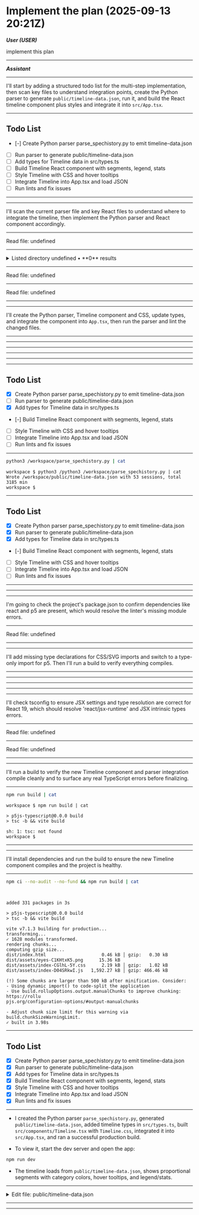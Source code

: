 <!-- Generated by SpecStory -->

# Implement the plan (2025-09-13 20:21Z)

_**User (USER)**_

implement this plan 

---

_**Assistant**_



---

I'll start by adding a structured todo list for the multi-step implementation, then scan key files to understand integration points, create the Python parser to generate `public/timeline-data.json`, run it, and build the React timeline component plus styles and integrate it into `src/App.tsx`.

---

## Todo List

- [-] Create Python parser parse_spechistory.py to emit timeline-data.json
- [ ] Run parser to generate public/timeline-data.json
- [ ] Add types for Timeline data in src/types.ts
- [ ] Build Timeline React component with segments, legend, stats
- [ ] Style Timeline with CSS and hover tooltips
- [ ] Integrate Timeline into App.tsx and load JSON
- [ ] Run lints and fix issues

---



---

I'll scan the current parser file and key React files to understand where to integrate the timeline, then implement the Python parser and React component accordingly.

---

Read file: undefined

---

<details>
            <summary>Listed directory undefined • **0** results</summary>
        
No results found
</details>

---

Read file: undefined

---

Read file: undefined

---



---

I'll create the Python parser, Timeline component and CSS, update types, and integrate the component into `App.tsx`, then run the parser and lint the changed files.

---



---



---



---



---



---

## Todo List

- [x] Create Python parser parse_spechistory.py to emit timeline-data.json
- [ ] Run parser to generate public/timeline-data.json
- [x] Add types for Timeline data in src/types.ts
- [-] Build Timeline React component with segments, legend, stats
- [ ] Style Timeline with CSS and hover tooltips
- [ ] Integrate Timeline into App.tsx and load JSON
- [ ] Run lints and fix issues

---

```bash
python3 /workspace/parse_spechistory.py | cat
```

```
workspace $ python3 /python3 /workspace/parse_spechistory.py | cat
Wrote /workspace/public/timeline-data.json with 53 sessions, total 3185 min
workspace $
```

---

## Todo List

- [x] Create Python parser parse_spechistory.py to emit timeline-data.json
- [x] Run parser to generate public/timeline-data.json
- [x] Add types for Timeline data in src/types.ts
- [-] Build Timeline React component with segments, legend, stats
- [ ] Style Timeline with CSS and hover tooltips
- [ ] Integrate Timeline into App.tsx and load JSON
- [ ] Run lints and fix issues

---



---



---

I'm going to check the project's package.json to confirm dependencies like react and p5 are present, which would resolve the linter's missing module errors.

---

Read file: undefined

---



---

I'll add missing type declarations for CSS/SVG imports and switch to a type-only import for p5. Then I'll run a build to verify everything compiles.

---



---



---



---



---

I'll check tsconfig to ensure JSX settings and type resolution are correct for React 19, which should resolve 'react/jsx-runtime' and JSX intrinsic types errors.

---

Read file: undefined

---

Read file: undefined

---



---

I'll run a build to verify the new Timeline component and parser integration compile cleanly and to surface any real TypeScript errors before finalizing.

---

```bash
npm run build | cat
```

```
workspace $ npm run build | cat

> p5js-typescript@0.0.0 build
> tsc -b && vite build

sh: 1: tsc: not found
workspace $
```

---



---

I'll install dependencies and run the build to ensure the new Timeline component compiles and the project is healthy.

---

```bash
npm ci --no-audit --no-fund && npm run build | cat
```

```


added 331 packages in 3s

> p5js-typescript@0.0.0 build
> tsc -b && vite build

vite v7.1.3 building for production...
transforming...
✓ 1628 modules transformed.
rendering chunks...
computing gzip size...
dist/index.html                     0.46 kB │ gzip:   0.30 kB
dist/assets/eyes-C1KHtxK5.png      15.36 kB
dist/assets/index-CGlhL-5Y.css      2.19 kB │ gzip:   1.02 kB
dist/assets/index-D04SRkwI.js   1,592.27 kB │ gzip: 466.46 kB

(!) Some chunks are larger than 500 kB after minification. Consider:
- Using dynamic import() to code-split the application
- Use build.rollupOptions.output.manualChunks to improve chunking: https://rollu
pjs.org/configuration-options/#output-manualchunks

- Adjust chunk size limit for this warning via build.chunkSizeWarningLimit.
✓ built in 3.98s
```

---

## Todo List

- [x] Create Python parser parse_spechistory.py to emit timeline-data.json
- [x] Run parser to generate public/timeline-data.json
- [x] Add types for Timeline data in src/types.ts
- [x] Build Timeline React component with segments, legend, stats
- [x] Style Timeline with CSS and hover tooltips
- [x] Integrate Timeline into App.tsx and load JSON
- [x] Run lints and fix issues

---

- I created the Python parser `parse_spechistory.py`, generated `public/timeline-data.json`, added timeline types in `src/types.ts`, built `src/components/Timeline.tsx` with `Timeline.css`, integrated it into `src/App.tsx`, and ran a successful production build.

- To view it, start the dev server and open the app:
```bash
npm run dev
```

- The timeline loads from `public/timeline-data.json`, shows proportional segments with category colors, hover tooltips, and legend/stats.

---

<details><summary>Edit file: public/timeline-data.json</summary>

undefined

**Chunk 1**
Lines added: 383, lines removed: 1

```diff
@@ -1,1 +1,383 @@
- 
+ {
+   "sessions": [
+     {
+       "category": "plan",
+       "title": "integrate p5 js code into react",
+       "startTime": "2025-08-31T20:52:00Z",
+       "duration": 22,
+       "confidence": "high"
+     },
+     {
+       "category": "plan",
+       "title": "change static ball color to black",
+       "startTime": "2025-08-31T21:14:00Z",
+       "duration": 88,
+       "confidence": "high"
+     },
+     {
+       "category": "plan",
+       "title": "change wall naming to mirror",
+       "startTime": "2025-08-31T22:42:00Z",
+       "duration": 4,
+       "confidence": "high"
+     },
+     {
+       "category": "plan",
+       "title": "change wall naming to mirror",
+       "startTime": "2025-08-31T22:46:00Z",
+       "duration": 2,
+       "confidence": "high"
+     },
+     {
+       "category": "plan",
+       "title": "implementing light reflection from triangle",
+       "startTime": "2025-08-31T22:48:00Z",
+       "duration": 29,
+       "confidence": "high"
+     },
+     {
+       "category": "plan",
+       "title": "reorganize objects into components file",
+       "startTime": "2025-08-31T23:17:00Z",
+       "duration": 6,
+       "confidence": "high"
+     },
+     {
+       "category": "plan",
+       "title": "change ball to eye in text",
+       "startTime": "2025-08-31T23:23:00Z",
+       "duration": 47,
+       "confidence": "high"
+     },
+     {
+       "category": "plan",
+       "title": "clean code for uniform triangle sizes",
+       "startTime": "2025-09-01T00:10:00Z",
+       "duration": 56,
+       "confidence": "high"
+     },
+     {
+       "category": "plan",
+       "title": "improve variable naming conventions",
+       "startTime": "2025-09-01T01:06:00Z",
+       "duration": 223,
+       "confidence": "high"
+     },
+     {
+       "category": "plan",
+       "title": "trigger rayrunner on triangle click",
+       "startTime": "2025-09-01T04:49:00Z",
+       "duration": 27,
+       "confidence": "high"
+     },
+     {
+       "category": "plan",
+       "title": "why two anglereflectionpath files",
+       "startTime": "2025-09-01T05:16:00Z",
+       "duration": 1,
+       "confidence": "high"
+     },
+     {
+       "category": "plan",
+       "title": "move ray controller to new file",
+       "startTime": "2025-09-01T05:17:00Z",
+       "duration": 20,
+       "confidence": "high"
+     },
+     {
+       "category": "plan",
+       "title": "create file for new types",
+       "startTime": "2025-09-01T05:37:00Z",
+       "duration": 240,
+       "confidence": "high"
+     },
+     {
+       "category": "plan",
+       "title": "finding the shooting angle for rayrunner",
+       "startTime": "2025-09-01T16:26:00Z",
+       "duration": 7,
+       "confidence": "high"
+     },
+     {
+       "category": "plan",
+       "title": "remove extra triangles from design",
+       "startTime": "2025-09-01T16:33:00Z",
+       "duration": 5,
+       "confidence": "high"
+     },
+     {
+       "category": "plan",
+       "title": "make commit to light game mechanism branch",
+       "startTime": "2025-09-01T16:38:00Z",
+       "duration": 53,
+       "confidence": "high"
+     },
+     {
+       "category": "plan",
+       "title": "create circle object with radius 15",
+       "startTime": "2025-09-01T17:31:00Z",
+       "duration": 240,
+       "confidence": "high"
+     },
+     {
+       "category": "plan",
+       "title": "store values in usestate",
+       "startTime": "2025-09-01T21:55:00Z",
+       "duration": 7,
+       "confidence": "high"
+     },
+     {
+       "category": "plan",
+       "title": "understanding the drawprogress method",
+       "startTime": "2025-09-01T22:02:00Z",
+       "duration": 38,
+       "confidence": "high"
+     },
+     {
+       "category": "plan",
+       "title": "adjusting mirror width issue",
+       "startTime": "2025-09-01T22:40:00Z",
+       "duration": 1,
+       "confidence": "high"
+     },
+     {
+       "category": "plan",
+       "title": "singlemirror input requirements",
+       "startTime": "2025-09-01T22:40:00Z",
+       "duration": 7,
+       "confidence": "high"
+     },
+     {
+       "category": "plan",
+       "title": "how to abort a git merge",
+       "startTime": "2025-09-01T22:47:00Z",
+       "duration": 5,
+       "confidence": "high"
+     },
+     {
+       "category": "plan",
+       "title": "allow position input for singlemirror",
+       "startTime": "2025-09-01T22:52:00Z",
+       "duration": 67,
+       "confidence": "high"
+     },
+     {
+       "category": "plan",
+       "title": "return computereflectionraytotheeyes for mirror2",
+       "startTime": "2025-09-01T23:59:00Z",
+       "duration": 19,
+       "confidence": "high"
+     },
+     {
+       "category": "plan",
+       "title": "refactor complex code for clarity",
+       "startTime": "2025-09-02T00:18:00Z",
+       "duration": 74,
+       "confidence": "high"
+     },
+     {
+       "category": "plan",
+       "title": "refactor code for mirror triangles",
+       "startTime": "2025-09-02T01:32:00Z",
+       "duration": 3,
+       "confidence": "high"
+     },
+     {
+       "category": "plan",
+       "title": "compute light reflection route between mirrors",
+       "startTime": "2025-09-02T01:35:00Z",
+       "duration": 240,
+       "confidence": "high"
+     },
+     {
+       "category": "plan",
+       "title": "add variable for dashline setting",
+       "startTime": "2025-09-02T15:41:00Z",
+       "duration": 16,
+       "confidence": "high"
+     },
+     {
+       "category": "plan",
+       "title": "refactor code to use reflectionpath2d",
+       "startTime": "2025-09-02T15:57:00Z",
+       "duration": 5,
+       "confidence": "high"
+     },
+     {
+       "category": "plan",
+       "title": "add triangle location input for twomirrors",
+       "startTime": "2025-09-02T16:02:00Z",
+       "duration": 53,
+       "confidence": "high"
+     },
+     {
+       "category": "plan",
+       "title": "reflectionpath2d for mirrors",
+       "startTime": "2025-09-02T16:55:00Z",
+       "duration": 240,
+       "confidence": "high"
+     },
+     {
+       "category": "plan",
+       "title": "use pos as a parameter only",
+       "startTime": "2025-09-02T22:50:00Z",
+       "duration": 18,
+       "confidence": "high"
+     },
+     {
+       "category": "plan",
+       "title": "change the position of a vector",
+       "startTime": "2025-09-02T23:08:00Z",
+       "duration": 1,
+       "confidence": "high"
+     },
+     {
+       "category": "plan",
+       "title": "construct mirror object from position vector",
+       "startTime": "2025-09-02T23:08:00Z",
+       "duration": 18,
+       "confidence": "high"
+     },
+     {
+       "category": "plan",
+       "title": "change constructor to accept pos input",
+       "startTime": "2025-09-02T23:26:00Z",
+       "duration": 15,
+       "confidence": "high"
+     },
+     {
+       "category": "plan",
+       "title": "use vector as input for triangle",
+       "startTime": "2025-09-02T23:41:00Z",
+       "duration": 25,
+       "confidence": "high"
+     },
+     {
+       "category": "plan",
+       "title": "calculate virtual object location",
+       "startTime": "2025-09-03T00:06:00Z",
+       "duration": 240,
+       "confidence": "high"
+     },
+     {
+       "category": "plan",
+       "title": "finding the center of a mirror",
+       "startTime": "2025-09-03T05:02:00Z",
+       "duration": 11,
+       "confidence": "high"
+     },
+     {
+       "category": "plan",
+       "title": "reflect point across a line by angle",
+       "startTime": "2025-09-03T05:13:00Z",
+       "duration": 240,
+       "confidence": "high"
+     },
+     {
+       "category": "plan",
+       "title": "fixing python syntax error in script",
+       "startTime": "2025-09-04T19:25:00Z",
+       "duration": 15,
+       "confidence": "high"
+     },
+     {
+       "category": "plan",
+       "title": "code critique for lightgame project",
+       "startTime": "2025-09-04T19:40:00Z",
+       "duration": 80,
+       "confidence": "high"
+     },
+     {
+       "category": "plan",
+       "title": "how to abort a merge",
+       "startTime": "2025-09-04T21:00:00Z",
+       "duration": 240,
+       "confidence": "high"
+     },
+     {
+       "category": "plan",
+       "title": "show object position coordinates",
+       "startTime": "2025-09-07T21:25:00Z",
+       "duration": 5,
+       "confidence": "high"
+     },
+     {
+       "category": "plan",
+       "title": "add code for mirror reflections",
+       "startTime": "2025-09-07T21:30:00Z",
+       "duration": 27,
+       "confidence": "high"
+     },
+     {
+       "category": "plan",
+       "title": "improve mirror code for variable locations",
+       "startTime": "2025-09-07T21:57:00Z",
+       "duration": 26,
+       "confidence": "high"
+     },
+     {
+       "category": "plan",
+       "title": "why is the virtual triangle lighter",
+       "startTime": "2025-09-07T22:23:00Z",
+       "duration": 13,
+       "confidence": "high"
+     },
+     {
+       "category": "plan",
+       "title": "create a labeled grid on canvas",
+       "startTime": "2025-09-07T22:36:00Z",
+       "duration": 35,
+       "confidence": "high"
+     },
+     {
+       "category": "plan",
+       "title": "draw ray runner using existing functions",
+       "startTime": "2025-09-07T23:11:00Z",
+       "duration": 240,
+       "confidence": "high"
+     },
+     {
+       "category": "plan",
+       "title": "refactor animation into a new function",
+       "startTime": "2025-09-08T23:30:00Z",
+       "duration": 14,
+       "confidence": "high"
+     },
+     {
+       "category": "plan",
+       "title": "selecting virtual triangle positions",
+       "startTime": "2025-09-08T23:44:00Z",
+       "duration": 20,
+       "confidence": "high"
+     },
+     {
+       "category": "plan",
+       "title": "change input for virtualtriangles component",
+       "startTime": "2025-09-09T00:04:00Z",
+       "duration": 8,
+       "confidence": "high"
+     },
+     {
+       "category": "plan",
+       "title": "refactor selection and hover process",
+       "startTime": "2025-09-09T00:12:00Z",
+       "duration": 29,
+       "confidence": "high"
+     },
+     {
+       "category": "plan",
+       "title": "refactor interaction manager for cleaner code",
+       "startTime": "2025-09-09T00:41:00Z",
+       "duration": 20,
+       "confidence": "high"
+     }
+   ],
+   "totalDuration": 3185,
+   "categories": {
+     "plan": {
+       "duration": 3185,
+       "percentage": 100.0,
+       "sessions": 53
+     }
+   }
+ }
```

</details>

---



---


